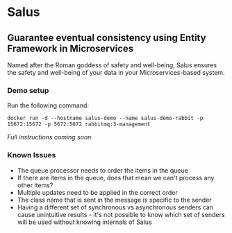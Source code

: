 # Salus
## Guarantee eventual consistency using Entity Framework in Microservices 

Named after the Roman goddess of safety and well-being, Salus ensures the safety
and well-being of your data in your Microservices-based system.

### Demo setup

Run the following command:

```
docker run -d --hostname salus-demo --name salus-demo-rabbit -p 15672:15672 -p 5672:5672 rabbitmq:3-management
```


*Full instructions coming soon*

### Known Issues

- The queue processor needs to order the items in the queue
- If there are items in the queue, does that mean we can't process any other items?
- Multiple updates need to be applied in the correct order
- The class name that is sent in the message is specific to the sender
- Having a different set of synchronous vs asynchronous senders can cause unintuitive
results - it's not possible to know which set of senders will be used without knowing
internals of Salus
